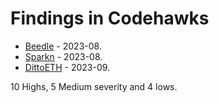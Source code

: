 # Findings in Codehawks 

- [Beedle](beedle/README.md) - 2023-08.
- [Sparkn](sparkn/README.md) - 2023-08.
- [DittoETH](DittoETH/README.md) - 2023-09.

10 Highs, 5 Medium severity and 4 lows.